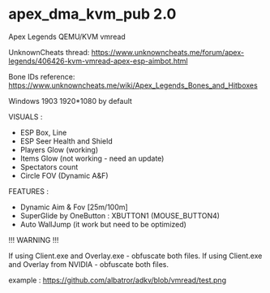 # apex_dma_kvm_pub 2.0
 Apex Legends QEMU/KVM vmread

UnknownCheats thread: https://www.unknowncheats.me/forum/apex-legends/406426-kvm-vmread-apex-esp-aimbot.html

Bone IDs reference: https://www.unknowncheats.me/wiki/Apex_Legends_Bones_and_Hitboxes

Windows 1903
1920*1080 by default

VISUALS :
 - ESP Box, Line
 - ESP Seer Health and Shield
 - Players Glow (working)
 - Items Glow (not working - need an update)
 - Spectators count
 - Circle FOV (Dynamic A&F)

FEATURES :
 - Dynamic Aim & Fov [25m/100m]
 - SuperGlide by OneButton : XBUTTON1 (MOUSE_BUTTON4)
 - Auto WallJump (it work but need to be optimized)

!!! WARNING !!!

If using Client.exe and Overlay.exe - obfuscate both files.
If using Client.exe and Overlay from NVIDIA - obfuscate both files.

example : https://github.com/albatror/adkv/blob/vmread/test.png
